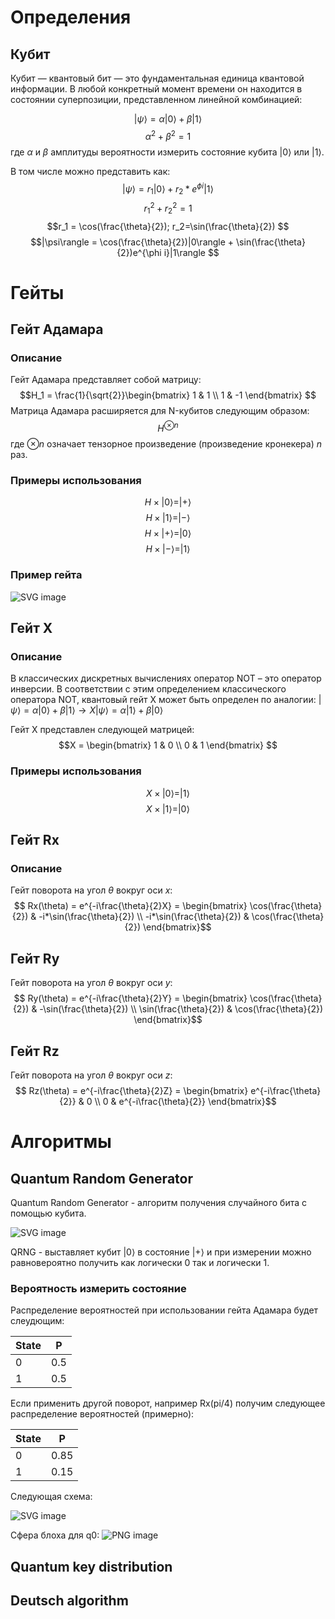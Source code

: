 # Определения
## Кубит
Кубит — квантовый бит — это фундаментальная единица квантовой информации.
В любой конкретный момент времени он находится в состоянии суперпозиции, представленном линейной комбинацией:

$$|\psi\rangle = \alpha|0\rangle + \beta|1\rangle$$
$$\alpha^2 + \beta^2 = 1$$
где $\alpha$ и $\beta$ амплитуды вероятности измерить состояние кубита $|0\rangle$ или $|1\rangle$.

В том числе можно представить как:
$$|\psi\rangle = r_1|0\rangle + r_2*e^{\phi i}|1\rangle$$
$$r_1^2 + r_2^2 = 1$$
$$r_1 = \cos(\frac{\theta}{2}); r_2=\sin(\frac{\theta}{2}) $$
$$|\psi\rangle = \cos(\frac{\theta}{2})|0\rangle + \sin(\frac{\theta}{2})e^{\phi i}|1\rangle $$

# Гейты
## Гейт Адамара
### Описание
Гейт Адамара представляет собой матрицу:
$$H_1 = \frac{1}{\sqrt{2}}\begin{bmatrix} 1 & 1 \\ 1 & -1 \end{bmatrix} $$
Матрица Адамара расширяется для N-кубитов следующим образом:
$$
H^{\otimes n}
$$
где $\otimes n$ означает тензорное произведение (произведение кронекера) $n$ раз.

### Примеры использования
$$ H \times |0\rangle = |+\rangle $$
$$ H \times |1\rangle = |-\rangle $$
$$ H \times |+\rangle = |0\rangle $$
$$ H \times |-\rangle = |1\rangle $$



###  Пример гейта
<img src="../circuits/qrng.svg" alt="SVG image" />

## Гейт X
### Описание
В классических дискретных вычислениях оператор NOT – это оператор инверсии. В соответствии с этим
определением классического оператора NOT, квантовый гейт X может быть определен по аналогии:
$|\psi\rangle = \alpha|0\rangle + \beta|1\rangle \rightarrow X|\psi\rangle = \alpha|1\rangle + \beta|0\rangle$

Гейт X представлен следующей матрицей:
$$X = \begin{bmatrix} 1 & 0 \\ 0 & 1 \end{bmatrix} $$

### Примеры использования
$$ X \times |0\rangle = |1\rangle $$
$$ X \times |1\rangle = |0\rangle $$

## Гейт Rx 
### Описание
Гейт поворота на угол $\theta$ вокруг оси $x$:
$$ Rx(\theta) = e^{-i\frac{\theta}{2}X} = \begin{bmatrix} \cos(\frac{\theta}{2}) & -i*\sin(\frac{\theta}{2}) \\ -i*\sin(\frac{\theta}{2}) & \cos(\frac{\theta}{2})  \end{bmatrix}$$ 

## Гейт Ry 
Гейт поворота на угол $\theta$ вокруг оси $y$:
$$ Ry(\theta) = e^{-i\frac{\theta}{2}Y} = \begin{bmatrix} \cos(\frac{\theta}{2}) & -\sin(\frac{\theta}{2}) \\ \sin(\frac{\theta}{2}) & \cos(\frac{\theta}{2})  \end{bmatrix}$$ 

## Гейт Rz
Гейт поворота на угол $\theta$ вокруг оси $z$:
$$ Rz(\theta) = e^{-i\frac{\theta}{2}Z} = \begin{bmatrix} e^{-i\frac{\theta}{2}} & 0 \\ 0 & e^{-i\frac{\theta}{2}}  \end{bmatrix}$$ 


# Алгоритмы
## Quantum Random Generator
Quantum Random Generator - алгоритм получения случайного бита с помощью кубита.

<img src="../circuits/qrng.svg" alt="SVG image" />

QRNG - выставляет кубит $|0\rangle$ в состояние $|+\rangle$ и при измерении
можно равновероятно получить как логически 0 так и логически 1.

### Вероятность измерить состояние
Распределение вероятностей при использовании гейта Адамара будет слеудющим:

| State | P   |
|--|-----|
| 0| 0.5 |
| 1 | 0.5|

Если применить другой поворот, например Rx(pi/4) получим следующее распределение вероятностей (примерно):

| State | P    |
|--|------|
| 0| 0.85 |
| 1 | 0.15 |

Следующая схема:

<img src="../circuits/qrng_with_rx.svg" alt="SVG image" />

Сфера блоха для q0:
<img src="../bloch/qubit_qrng_rx.png" alt="PNG image" />


## Quantum key distribution <TBD>

## Deutsch algorithm <TBD>